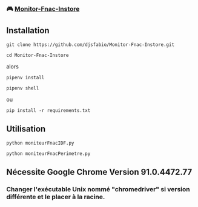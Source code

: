 ### 🎮  [Monitor-Fnac-Instore](https://github.com/djsfabio/Monitor-Fnac-Instore)

## Installation
```
git clone https://github.com/djsfabio/Monitor-Fnac-Instore.git
```
```
cd Monitor-Fnac-Instore
```
alors
```
pipenv install
```
```
pipenv shell
```
ou
```
pip install -r requirements.txt
```
## Utilisation

```
python moniteurFnacIDF.py
```
```
python moniteurFnacPerimetre.py
```
## Nécessite Google Chrome Version 91.0.4472.77
### Changer l'exécutable Unix nommé "chromedriver" si version différente et le placer à la racine.

